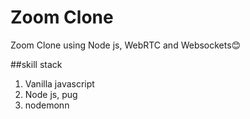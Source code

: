 # Zoom Clone

Zoom Clone using Node js, WebRTC and Websockets😊

##skill stack
1. Vanilla javascript
1. Node js, pug
1. nodemonn